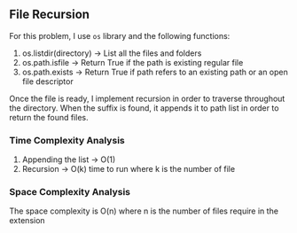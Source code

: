 ## File Recursion

For this problem, I use `os` library and the following functions:
1. os.listdir(directory) -> List all the files and folders
2. os.path.isfile -> Return True if the path is existing regular file
3. os.path.exists -> Return True if path refers to an existing path or an open file descriptor

Once the file is ready, I implement recursion in order to traverse throughout the directory. When the suffix is found, it appends it to path list in order to return the found files.

### Time Complexity Analysis
1. Appending the list -> O(1)
2. Recursion -> O(k) time to run where k is the number of file

### Space Complexity Analysis

The space complexity is O(n) where n is the number of files require in the extension


```python

```
